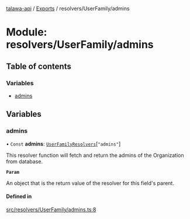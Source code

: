 [talawa-api](../README.md) / [Exports](../modules.md) / resolvers/UserFamily/admins

# Module: resolvers/UserFamily/admins

## Table of contents

### Variables

- [admins](resolvers_UserFamily_admins.md#admins)

## Variables

### admins

• `Const` **admins**: [`UserFamilyResolvers`](types_generatedGraphQLTypes.md#userfamilyresolvers)[``"admins"``]

This resolver function will fetch and return the admins of the Organization from database.

**`Param`**

An object that is the return value of the resolver for this field's parent.

#### Defined in

[src/resolvers/UserFamily/admins.ts:8](https://github.com/PalisadoesFoundation/talawa-api/blob/65069df/src/resolvers/UserFamily/admins.ts#L8)
